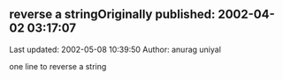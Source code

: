 ## reverse a stringOriginally published: 2002-04-02 03:17:07 
Last updated: 2002-05-08 10:39:50 
Author: anurag uniyal 
 
one line to reverse a string